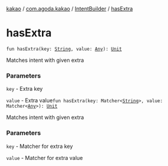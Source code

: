 [kakao](../../index.md) / [com.agoda.kakao](../index.md) / [IntentBuilder](index.md) / [hasExtra](.)

# hasExtra

`fun hasExtra(key: `[`String`](https://kotlinlang.org/api/latest/jvm/stdlib/kotlin/-string/index.html)`, value: `[`Any`](https://kotlinlang.org/api/latest/jvm/stdlib/kotlin/-any/index.html)`): `[`Unit`](https://kotlinlang.org/api/latest/jvm/stdlib/kotlin/-unit/index.html)

Matches intent with given extra

### Parameters

`key` - Extra key

`value` - Extra value`fun hasExtra(key: Matcher<`[`String`](https://kotlinlang.org/api/latest/jvm/stdlib/kotlin/-string/index.html)`>, value: Matcher<`[`Any`](https://kotlinlang.org/api/latest/jvm/stdlib/kotlin/-any/index.html)`>): `[`Unit`](https://kotlinlang.org/api/latest/jvm/stdlib/kotlin/-unit/index.html)

Matches intent with given extra

### Parameters

`key` - Matcher for extra key

`value` - Matcher for extra value